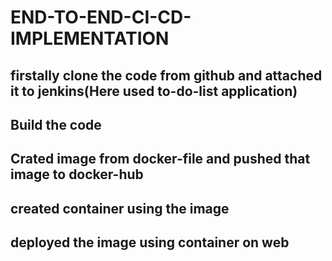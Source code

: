 # END-TO-END-CI-CD-IMPLEMENTATION

## firstally clone the code from github and attached it to jenkins(Here used to-do-list application)
## Build the code
## Crated image from docker-file and pushed that image to docker-hub
## created container using the image 
## deployed the image using container on web 
